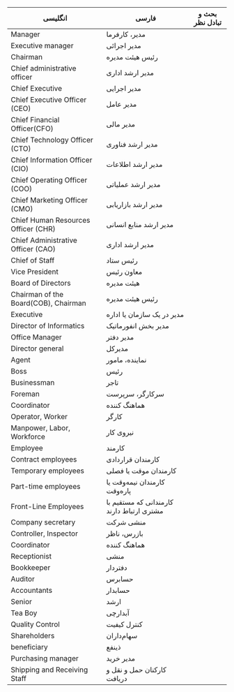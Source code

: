

| انگلیسی                              | فارسی                                     | بحث و تبادل نظر |
|--------------------------------------|-------------------------------------------|-----------------|
| Manager                              | مدیر، کارفرما                             |                 |
| Executive manager                    | مدیر اجرائی                               |                 |
| Chairman                             | رئیس هیئت مدیره                           |                 |
| Chief administrative officer         | مدیر ارشد اداری                           |                 |
| Chief Executive                      | مدیر اجرایی                               |                 |
| Chief Executive Officer (CEO)        | مدیر عامل                                 |                 |
| Chief Financial Officer(CFO)         | مدیر مالی                                 |                 |
| Chief Technology Officer (CTO)       | مدیر ارشد فناوری                          |                 |
| Chief Information Officer (CIO)      | مدیر ارشد اطلاعات                         |                 |
| Chief Operating Officer (COO)        | مدیر ارشد عملیاتی                         |                 |
| Chief Marketing Officer (CMO)        | مدیر ارشد بازاریابی                       |                 |
| Chief Human Resources Officer (CHR)  | مدیر ارشد منابع انسانی                    |                 |
| Chief Administrative Officer (CAO)   | مدیر ارشد اداری                           |                 |
| Chief of Staff                       | رئیس ستاد                                 |                 |
| Vice President                       | معاون رئیس                                |                 |
| Board of Directors                   | هیئت مدیره                                |                 |
| Chairman of the Board(COB), Chairman | رئیس هیئت مدیره                           |                 |
| Executive                            | مدیر در یک سازمان یا اداره                |                 |
| Director of Informatics              | مدیر بخش انفورماتیک                       |                 |
| Office Manager                       | مدیر دفتر                                 |                 |
| Director general                     | مدیرکل                                    |                 |
| Agent                                | نماینده، مامور                            |                 |
| Boss                                 | رئیس                                      |                 |
| Businessman                          | تاجر                                      |                 |
| Foreman                              | سرکارگر، سرپرست                           |                 |
| Coordinator                          | هماهنگ کننده                              |                 |
| Operator, Worker                     | کارگر                                     |                 |
| Manpower, Labor, Workforce           | نیروی کار                                 |                 |
| Employee                             | کارمند                                    |                 |
| Contract employees                   | کارمندان قراردادی                         |                 |
| Temporary employees                  | کارمندان موقت یا فصلی                     |                 |
| Part-time employees                  | کارمندان نیمه‌وقت یا پاره‌وقت             |                 |
| Front-Line Employees                 | کارمندانی که مستقیم با مشتری ارتباط دارند |                 |
| Company secretary                    | منشی شرکت                                 |                 |
| Controller, Inspector                | بازرس، ناظر                               |                 |
| Coordinator                          | هماهنگ کننده                              |                 |
| Receptionist                         | منشی                                      |                 |
| Bookkeeper                           | دفتردار                                   |                 |
| Auditor                              | حسابرس                                    |                 |
| Accountants                          | حسابدار                                   |                 |
| Senior                               | ارشد                                      |                 |
| Tea Boy                              | آبدارچی                                   |                 |
| Quality Control                      | کنترل کیفیت                               |                 |
| Shareholders                         | سهام‌داران                                |                 |
| beneficiary                          | ذینفع                                     |                 |
| Purchasing manager                   | مدیر خرید                                 |                 |
| Shipping and Receiving Staff         | کارکنان حمل و نقل و دریافت                |                 |


